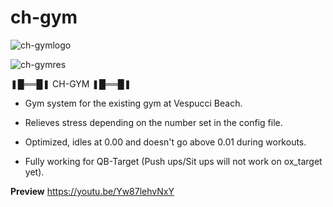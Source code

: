 # ch-gym

![ch-gymlogo](https://github.com/chakkar-git/ch-gym/assets/11991438/62febf59-20c9-4dd2-80eb-f7344c3bbf45)

![ch-gymres](https://github.com/chakkar-git/ch-gym/assets/11991438/772ff859-b676-4cdc-ab22-0165d24626b7)


❚█══█❚ CH-GYM ❚█══█❚

* Gym system for the existing gym at Vespucci Beach.

* Relieves stress depending on the number set in the config file.

* Optimized, idles at 0.00 and doesn't go above 0.01 during workouts.

* Fully working for QB-Target (Push ups/Sit ups will not work on ox_target yet).

**Preview**
https://youtu.be/Yw87lehvNxY
